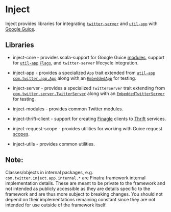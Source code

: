 Inject
==========================================================
Inject provides libraries for integrating [`twitter-server`][twitter-server] and [`util-app`][util-app] with [Google Guice][guice].

## Libraries

* inject-core - provides scala-support for Google Guice [modules][module], support for [`util-app`][util-app] [`Flags`][flag], and `twitter-server` lifecycle integration.

* inject-app - provides a specialized `App` trait extended from [`util-app`][util-app] [`com.twitter.app.App`](https://github.com/twitter/util/blob/master/util-app/src/main/scala/com/twitter/app/App.scala) along with an [`EmbeddedApp`][embedded-app] for testing.

* inject-server - provides a specialized `TwitterServer` trait extending from [`com.twitter.server.TwitterServer`](https://github.com/twitter/twitter-server/blob/master/src/main/scala/com/twitter/server/TwitterServer.scala) along with an [`EmbeddedTwitterServer`][embedded-twitter-server] for testing.

* inject-modules - provides common Twitter modules.

* inject-thrift-client - support for creating [Finagle][finagle] clients to [Thrift][apache-thrift] services.

* inject-request-scope - provides utilities for working with Guice request [scopes][guice-scopes].

* inject-utils - provides common utilities.


[twitter-server]: https://github.com/twitter/twitter-server
[embedded-app]: https://github.com/twitter/finatra/blob/master/inject/inject-app/src/test/scala/com/twitter/inject/app/EmbeddedApp.scala
[embedded-twitter-server]: https://github.com/twitter/finatra/blob/master/inject/inject-server/src/test/scala/com/twitter/inject/server/EmbeddedTwitterServer.scala
[module]: http://google.github.io/guice/api-docs/latest/javadoc/index.html?com/google/inject/Module.html
[finagle]: https://github.com/twitter/finagle
[util-app]: https://github.com/twitter/util/tree/master/util-app
[guice]: https://github.com/google/guice
[flag]: https://github.com/twitter/util/blob/master/util-app/src/main/scala/com/twitter/app/Flag.scala
[apache-thrift]: https://thrift.apache.org/
[guice-scopes]: https://github.com/google/guice/wiki/Scopes


Note:
-----------------------------------------------------------
Classes/objects in internal packages, e.g. `com.twitter.inject.app.internal.*` are Finatra framework internal implementation details.
These are meant to be private to the framework and not intended as publicly accessible as they are details specific to the framework and
are thus more subject to breaking changes. You should not depend on their implementations remaining constant since they are not intended
for use outside of the framework itself.

